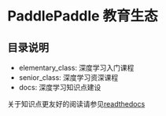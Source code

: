 # PaddlePaddle 教育生态

## 目录说明
* elementary_class: 深度学习入门课程
* senior_class: 深度学习资深课程
* docs: 深度学习知识点建设

关于知识点更友好的阅读请参见[readthedocs](https://paddlepedia.readthedocs.io/)
 

